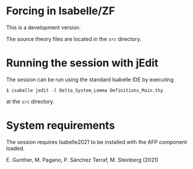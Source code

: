 Forcing in Isabelle/ZF
======================

This is a development version.

The source theory files are located in the `src` directory.

Running the session with jEdit
==============================

The session can be run using the standard Isabelle IDE by
executing
```
$ isabelle jedit -l Delta_System_Lemma Definitions_Main.thy
```
at the `src` directory.


System requirements
===================

The session requires Isabelle2021 to be installed with the
AFP component loaded.


E. Gunther, M. Pagano, P. Sánchez Terraf, M. Steinberg (2021)
